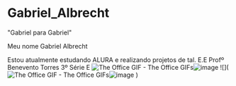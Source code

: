 # Gabriel_Albrecht
"Gabriel para Gabriel"

Meu nome Gabriel Albrecht

Estou atualmente estudando ALURA e realizando projetos de tal.
E.E Profº Benevento Torres
3º Série E
<img src="https://media1.tenor.com/m/TLTaH57NajIAAAAd/the-office.gif" alt="The Office GIF - The Office GIFs"/>![image](https://github.com/CharlesChaplinMJ/Gabriel_Albrecht/assets/172555495/33b10a0f-e4a0-4d58-8362-1a246fb1a158)
![](<img src="https://media1.tenor.com/m/TLTaH57NajIAAAAd/the-office.gif" alt="The Office GIF - The Office GIFs"/>![image](https://github.com/CharlesChaplinMJ/Gabriel_Albrecht/assets/172555495/cb002ed2-f836-4fc9-992e-81499a55412b)
)

